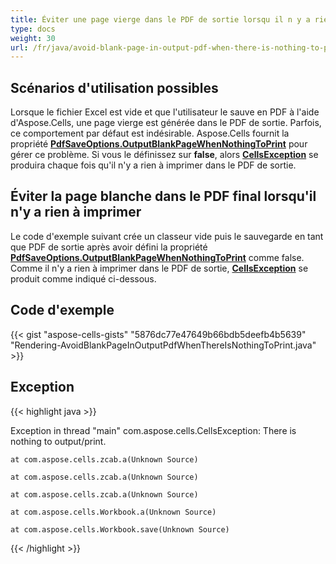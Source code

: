 ```yaml
---
title: Éviter une page vierge dans le PDF de sortie lorsqu il n y a rien à imprimer
type: docs
weight: 30
url: /fr/java/avoid-blank-page-in-output-pdf-when-there-is-nothing-to-print/
---
```


## **Scénarios d'utilisation possibles**

Lorsque le fichier Excel est vide et que l'utilisateur le sauve en PDF à l'aide d'Aspose.Cells, une page vierge est générée dans le PDF de sortie. Parfois, ce comportement par défaut est indésirable. Aspose.Cells fournit la propriété [**PdfSaveOptions.OutputBlankPageWhenNothingToPrint**](https://reference.aspose.com/cells/java/com.aspose.cells/pdfsaveoptions#OutputBlankPageWhenNothingToPrint) pour gérer ce problème. Si vous le définissez sur **false**, alors [**CellsException**](https://reference.aspose.com/cells/java/com.aspose.cells/CellsException) se produira chaque fois qu'il n'y a rien à imprimer dans le PDF de sortie.

## **Éviter la page blanche dans le PDF final lorsqu'il n'y a rien à imprimer**

Le code d'exemple suivant crée un classeur vide puis le sauvegarde en tant que PDF de sortie après avoir défini la propriété [**PdfSaveOptions.OutputBlankPageWhenNothingToPrint**](https://reference.aspose.com/cells/java/com.aspose.cells/pdfsaveoptions#OutputBlankPageWhenNothingToPrint) comme false. Comme il n'y a rien à imprimer dans le PDF de sortie, [**CellsException**](https://reference.aspose.com/cells/java/com.aspose.cells/CellsException) se produit comme indiqué ci-dessous.

## **Code d'exemple**

{{< gist "aspose-cells-gists" "5876dc77e47649b66bdb5deefb4b5639" "Rendering-AvoidBlankPageInOutputPdfWhenThereIsNothingToPrint.java" >}}

## **Exception**

{{< highlight java >}}

 Exception in thread "main" com.aspose.cells.CellsException: There is nothing to output/print.

	at com.aspose.cells.zcab.a(Unknown Source)

	at com.aspose.cells.zcab.a(Unknown Source)

	at com.aspose.cells.zcab.a(Unknown Source)

	at com.aspose.cells.Workbook.a(Unknown Source)

	at com.aspose.cells.Workbook.save(Unknown Source)

{{< /highlight >}}
